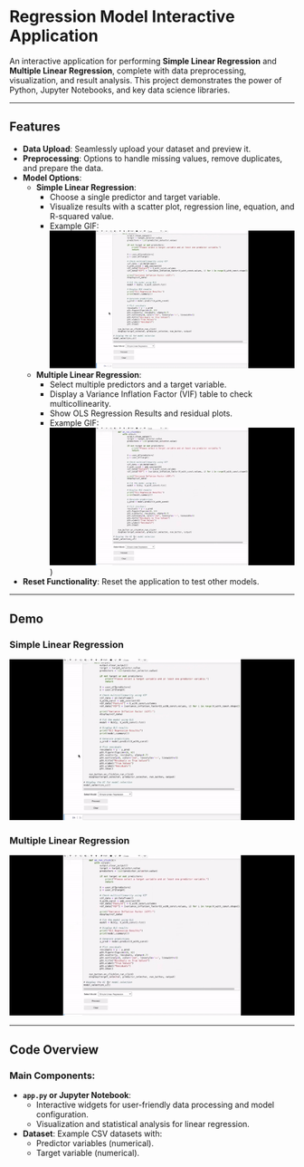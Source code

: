 # Regression Model Interactive Application

An interactive application for performing **Simple Linear Regression** and **Multiple Linear Regression**, complete with data preprocessing, visualization, and result analysis. This project demonstrates the power of Python, Jupyter Notebooks, and key data science libraries.

---

## Features

- **Data Upload**: Seamlessly upload your dataset and preview it.
- **Preprocessing**: Options to handle missing values, remove duplicates, and prepare the data.
- **Model Options**:
  - **Simple Linear Regression**:
    - Choose a single predictor and target variable.
    - Visualize results with a scatter plot, regression line, equation, and R-squared value.
    - Example GIF:
      ![Simple Linear Regression Example](https://github.com/nqeast/regression_app/blob/master/sim_lreg.gif)
  - **Multiple Linear Regression**:
    - Select multiple predictors and a target variable.
    - Display a Variance Inflation Factor (VIF) table to check multicollinearity.
    - Show OLS Regression Results and residual plots.
    - Example GIF:
      ![Multiple Linear Regression Example](https://github.com/nqeast/regression_app/blob/master/mult_reg.gif))
- **Reset Functionality**: Reset the application to test other models.

---

## Demo

### Simple Linear Regression
![Simple Linear Regression Example](https://github.com/nqeast/regression_app/blob/master/sim_lreg.gif)

### Multiple Linear Regression
![Multiple Linear Regression Example](https://github.com/nqeast/regression_app/blob/master/mult_reg.gif)

---

## Code Overview

### Main Components:
- **`app.py` or Jupyter Notebook**:
  - Interactive widgets for user-friendly data processing and model configuration.
  - Visualization and statistical analysis for linear regression.
- **Dataset**: Example CSV datasets with:
  - Predictor variables (numerical).
  - Target variable (numerical).

